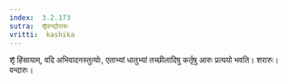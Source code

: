 ```yaml
---
index:  3.2.173
sutra:  शृ̄वन्द्योरारुः
vritti:  kashika 
---
```


शृ̄ हिंसायाम्, वदि अभिवादनस्तुत्योः, एताभ्यां धातुभ्यां तच्छीलादिषु कर्तृषु आरुः प्रत्ययो भवति। शरारुः। वन्दारुः।

